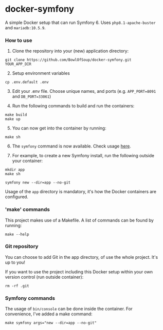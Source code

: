 # docker-symfony
A simple Docker setup that can run Symfony 6. Uses `php8.1-apache-buster` and `mariadb:10.5.9`.

### How to use

1. Clone the repository into your (new) application directory:

```
git clone https://github.com/BowlOfSoup/docker-symfony.git YOUR_APP_DIR
```

2. Setup environment variables

```
cp .env.default .env
```

3. Edit your .env file. Choose unique names, and ports (e.g. `APP_PORT=8091` and `DB_PORT=33061`)


4. Run the following commands to build and run the containers:

```
make build 
make up
```

5. You can now get into the container by running:

```
make sh
```

6. The `symfony` command is now available. Check usage [here](https://symfony.com/download).


7. For example, to create a new Symfony install, run the following outside your container:

```
mkdir app
make sh

symfony new --dir=app --no-git
```

Usage of the `app` directory is mandatory, it's how the Docker containers are configured.

### 'make' commands
This project makes use of a Makefile. A list of commands can be found by running:

```
make --help
```

### Git repository
You can choose to add Git in the app directory, of use the whole project. It's up to you!

If you want to use the project including this Docker setup within your own version control (run outside container):

```
rm -rf .git
```

### Symfony commands
The usage of `bin/console` can be done inside the container. For convenience, I've added a make command:

```
make symfony args="new --dir=app --no-git"
```
